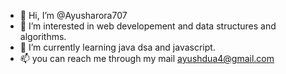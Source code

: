 - 👋 Hi, I’m @Ayusharora707
- 👀 I’m interested in web developement and data structures and algorithms.
- 🌱 I’m currently learning java dsa and javascript.
- 📫 you can reach me through my mail ayushdua4@gmail.com



<!---
Ayusharora707/Ayusharora707 is a ✨ special ✨ repository because its `README.md` (this file) appears on your GitHub profile.
You can click the Preview link to take a look at your changes.
--->
